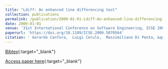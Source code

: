 ```yaml
---
title: "Ldiff: An enhanced line differencing tool"
collection: publications
permalink: /publication/2009-01-01-Ldiff-An-enhanced-line-differencing-tool
date: 2009-01-01
venue: '31st International Conference on Software Engineering, ICSE 2009, May 16-24, 2009, Vancouver, Canada, Proceedings'
paperurl: 'https://doi.org/10.1109/ICSE.2009.5070564'
citation: ' Gerardo Canfora,  Luigi Cerulo,  Massimiliano Di Penta, &quot;Ldiff: An enhanced line differencing tool.&quot; 31st International Conference on Software Engineering, ICSE 2009, May 16-24, 2009, Vancouver, Canada, Proceedings, 2009.'
---
```

[Bibtex](https://dblp.org/rec/bib/conf/icse/CanforaCP09){:target="_blank"}

[Access paper here](https://doi.org/10.1109/ICSE.2009.5070564){:target="_blank"}
